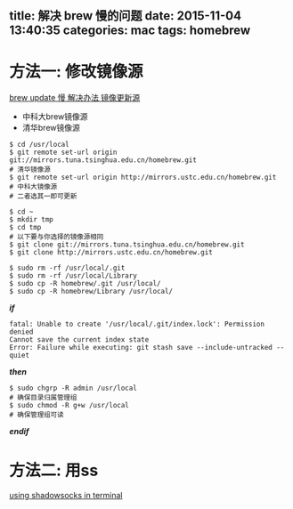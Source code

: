 title: 解决 brew 慢的问题
date: 2015-11-04 13:40:35
categories: mac
tags: homebrew
---

# 方法一: 修改镜像源
[brew update 慢 解决办法 镜像更新源](https://www.logcg.com/archives/1301.html)

* 中科大brew镜像源
* 清华brew镜像源

```
$ cd /usr/local
$ git remote set-url origin git://mirrors.tuna.tsinghua.edu.cn/homebrew.git
# 清华镜像源
$ git remote set-url origin http://mirrors.ustc.edu.cn/homebrew.git
# 中科大镜像源
# 二者选其一即可更新
```

<!--more-->

```
$ cd ~
$ mkdir tmp
$ cd tmp
# 以下要与你选择的镜像源相同
$ git clone git://mirrors.tuna.tsinghua.edu.cn/homebrew.git
$ git clone http://mirrors.ustc.edu.cn/homebrew.git

$ sudo rm -rf /usr/local/.git
$ sudo rm -rf /usr/local/Library
$ sudo cp -R homebrew/.git /usr/local/
$ sudo cp -R homebrew/Library /usr/local/
```

***if***

```
fatal: Unable to create '/usr/local/.git/index.lock': Permission denied
Cannot save the current index state
Error: Failure while executing: git stash save --include-untracked --quiet
```

***then***

```
$ sudo chgrp -R admin /usr/local
# 确保目录归属管理组
$ sudo chmod -R g+w /usr/local
# 确保管理组可读
```
***endif***

# 方法二: 用ss

[using shadowsocks in terminal
](http://bumaociyuan.github.io/breakwall/2015/08/10/using-shadowsocks-in-terminal.html)